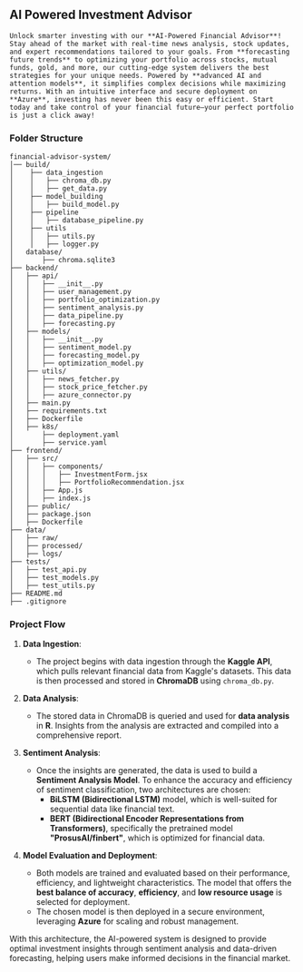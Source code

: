 ## AI Powered Investment Advisor
```
Unlock smarter investing with our **AI-Powered Financial Advisor**! Stay ahead of the market with real-time news analysis, stock updates, and expert recommendations tailored to your goals. From **forecasting future trends** to optimizing your portfolio across stocks, mutual funds, gold, and more, our cutting-edge system delivers the best strategies for your unique needs. Powered by **advanced AI and attention models**, it simplifies complex decisions while maximizing returns. With an intuitive interface and secure deployment on **Azure**, investing has never been this easy or efficient. Start today and take control of your financial future—your perfect portfolio is just a click away!
```
### Folder Structure
```
financial-advisor-system/
│── build/
│    ├── data_ingestion
│    │   ├── chroma_db.py
│    │   ├── get_data.py
│    ├── model_building
│    │   ├── build_model.py
│    ├── pipeline
│    │   ├── database_pipeline.py
│    ├── utils
│    │   ├── utils.py
│    │   ├── logger.py
│   database/
│       ├── chroma.sqlite3
├── backend/
│   ├── api/
│   │   ├── __init__.py
│   │   ├── user_management.py
│   │   ├── portfolio_optimization.py
│   │   ├── sentiment_analysis.py
│   │   ├── data_pipeline.py
│   │   ├── forecasting.py
│   ├── models/
│   │   ├── __init__.py
│   │   ├── sentiment_model.py
│   │   ├── forecasting_model.py
│   │   ├── optimization_model.py
│   ├── utils/
│   │   ├── news_fetcher.py
│   │   ├── stock_price_fetcher.py
│   │   ├── azure_connector.py
│   ├── main.py
│   ├── requirements.txt
│   ├── Dockerfile
│   ├── k8s/
│       ├── deployment.yaml
│       ├── service.yaml
├── frontend/
│   ├── src/
│   │   ├── components/
│   │   │   ├── InvestmentForm.jsx
│   │   │   ├── PortfolioRecommendation.jsx
│   │   ├── App.js
│   │   ├── index.js
│   ├── public/
│   ├── package.json
│   ├── Dockerfile
├── data/
│   ├── raw/
│   ├── processed/
│   ├── logs/
├── tests/
│   ├── test_api.py
│   ├── test_models.py
│   ├── test_utils.py
├── README.md
├── .gitignore
```
### Project Flow

1. **Data Ingestion**:
   - The project begins with data ingestion through the **Kaggle API**, which pulls relevant financial data from Kaggle's datasets. This data is then processed and stored in **ChromaDB** using `chroma_db.py`.
   
2. **Data Analysis**:
   - The stored data in ChromaDB is queried and used for **data analysis** in **R**. Insights from the analysis are extracted and compiled into a comprehensive report.
   
3. **Sentiment Analysis**:
   - Once the insights are generated, the data is used to build a **Sentiment Analysis Model**. To enhance the accuracy and efficiency of sentiment classification, two architectures are chosen:
     - **BiLSTM (Bidirectional LSTM)** model, which is well-suited for sequential data like financial text.
     - **BERT (Bidirectional Encoder Representations from Transformers)**, specifically the pretrained model **"ProsusAI/finbert"**, which is optimized for financial data.
   
4. **Model Evaluation and Deployment**:
   - Both models are trained and evaluated based on their performance, efficiency, and lightweight characteristics. The model that offers the **best balance of accuracy**, **efficiency**, and **low resource usage** is selected for deployment.
   - The chosen model is then deployed in a secure environment, leveraging **Azure** for scaling and robust management.

With this architecture, the AI-powered system is designed to provide optimal investment insights through sentiment analysis and data-driven forecasting, helping users make informed decisions in the financial market.